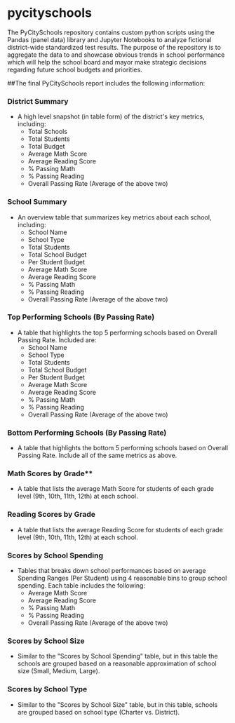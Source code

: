 # pycityschools

The PyCitySchools repository contains custom python scripts using the Pandas (panel data) library and Jupyter Notebooks to analyze fictional district-wide standardized test results. The purpose of the repository is to aggregate the data to and showcase obvious trends in school performance which will help the school board and mayor make strategic decisions regarding future school budgets and priorities.

##The final PyCitySchools report includes the following information: 

### District Summary

* A high level snapshot (in table form) of the district's key metrics, including:
  * Total Schools
  * Total Students
  * Total Budget
  * Average Math Score
  * Average Reading Score
  * % Passing Math
  * % Passing Reading
  * Overall Passing Rate (Average of the above two)

### School Summary

* An overview table that summarizes key metrics about each school, including:
  * School Name
  * School Type
  * Total Students
  * Total School Budget
  * Per Student Budget
  * Average Math Score
  * Average Reading Score
  * % Passing Math
  * % Passing Reading
  * Overall Passing Rate (Average of the above two)

### Top Performing Schools (By Passing Rate)

* A table that highlights the top 5 performing schools based on Overall Passing Rate. Included are:
  * School Name
  * School Type
  * Total Students
  * Total School Budget
  * Per Student Budget
  * Average Math Score
  * Average Reading Score
  * % Passing Math
  * % Passing Reading
  * Overall Passing Rate (Average of the above two)

### Bottom Performing Schools (By Passing Rate)

* A table that highlights the bottom 5 performing schools based on Overall Passing Rate. Include all of the same metrics as above.

### Math Scores by Grade\*\*

* A table that lists the average Math Score for students of each grade level (9th, 10th, 11th, 12th) at each school.

### Reading Scores by Grade

* A table that lists the average Reading Score for students of each grade level (9th, 10th, 11th, 12th) at each school.

### Scores by School Spending

* Tables that breaks down school performances based on average Spending Ranges (Per Student) using 4 reasonable bins to group school spending. Each table includes the following:
  * Average Math Score
  * Average Reading Score
  * % Passing Math
  * % Passing Reading
  * Overall Passing Rate (Average of the above two)

### Scores by School Size

* Similar to the "Scores by School Spending" table, but in this table the schools are grouped based on a reasonable approximation of school size (Small, Medium, Large).

### Scores by School Type

* Similar to the "Scores by School Size" table, but in this table, schools are grouped based on school type (Charter vs. District).

